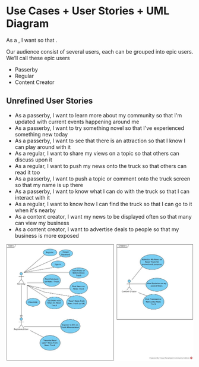 # Use Cases + User Stories + UML Diagram

As a <type of user>, I want <some goal> so that <some reason>.

Our audience consist of several users, each can be grouped into epic users. We’ll call these epic users
* Passerby
* Regular  
* Content Creator 

## Unrefined User Stories
* As a passerby, I want to learn more about my community so that I'm updated with current events happening around me
* As a passerby, I want to try something novel so that I've experienced something new today
* As a passerby, I want to see that there is an attraction so that I know I can play around with it
* As a regular, I want to share my views on a topic so that others can discuss upon it
* As a regular, I want to push my news onto the truck so that others can read it too
* As a passerby, I want to push a topic or comment onto the truck screen so that my name is up there
* As a passerby, I want to know what I can do with the truck so that I can interact with it
* As a regular, I want to know how I can find the truck so that I can go to it when it's nearby
* As a content creator, I want my news to be displayed often so that many can view my business 
* As a content creator, I want to advertise deals to people so that my business is more exposed

![UML Diagram (Use Case)](https://github.com/deco3500/TeamLumos/blob/master/Images/UseCaseDiagram.jpg)
